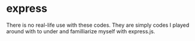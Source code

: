 # express

There is no real-life use with these codes. They are simply codes I played around with to under and familliarize myself with express.js.
